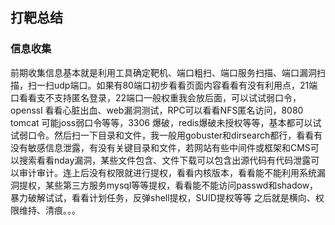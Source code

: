 ## 打靶总结

### 信息收集

前期收集信息基本就是利用工具确定靶机、端口粗扫、端口服务扫描、端口漏洞扫描，扫一扫udp端口。如果有80端口初步看看页面内容看看有没有利用点，21端口看看支不支持匿名登录，22端口一般权重我会放后面，可以试试弱口令，openssl 看看心脏出血、web漏洞测试，RPC可以看看NFS匿名访问，8080 tomcat 可能joss弱口令等等，3306 爆破，redis爆破未授权等等，基本都可以试试弱口令。然后扫一下目录和文件，我一般用gobuster和dirsearch都行，看看有没有敏感信息泄露，有没有关键目录和文件，若网站有些中间件或框架和CMS可以搜索看看nday漏洞，某些文件包含、文件下载可以包含出源代码有代码泄露可以审计审计。连上后没有权限就进行提权，看看内核版本，看看能不能利用系统漏洞提权，某些第三方服务mysql等等提权，看看能不能访问passwd和shadow，暴力破解试试，看看计划任务，反弹shell提权，SUID提权等等 之后就是横向、权限维持、清痕。。。